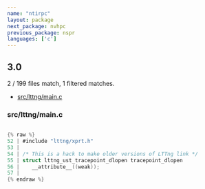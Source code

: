 ```yaml
---
name: "ntirpc"
layout: package
next_package: nvhpc
previous_package: nspr
languages: ['c']
---
```

## 3.0
2 / 199 files match, 1 filtered matches.

 - [src/lttng/main.c](#srclttngmainc)

### src/lttng/main.c

```c

{% raw %}
52 | #include "lttng/xprt.h"
53 | 
54 | /* This is a hack to make older versions of LTTng link */
55 | struct lttng_ust_tracepoint_dlopen tracepoint_dlopen
56 | 	__attribute__((weak));
57 | 
{% endraw %}

```